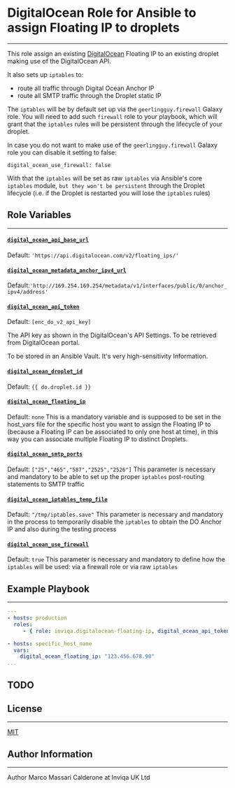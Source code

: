 # DigitalOcean Role for Ansible to assign Floating IP to droplets
------------
This role assign an existing [DigitalOcean][digitalocean] Floating IP to an existing droplet making use of the DigitalOcean API.

It also sets up `iptables` to:
- route all traffic through Digital Ocean Anchor IP
- route all SMTP traffic through the Droplet static IP

The `iptables` will be by default set up via the `geerlingguy.firewall` Galaxy role.
You will need to add such `firewall` role to your playbook, which will grant that the `iptables` rules will be persistent through the lifecycle of your droplet.

In case you do not want to make use of the `geerlingguy.firewall` Galaxy role you can disable it setting to false:
```
digital_ocean_use_firewall: false
```
With that the ``iptables`` will be set as raw `iptables` via Ansible's core `iptables` module, `but they won't be persistent` through the Droplet lifecycle (i.e. if the Droplet is restarted you will lose the `iptables` rules)

## Role Variables
------------

#### [`digital_ocean_api_base_url`][digital_ocean_api_base_url]
Default: `'https://api.digitalocean.com/v2/floating_ips/'`

#### [`digital_ocean_metadata_anchor_ipv4_url`][digital_ocean_metadata_anchor_ipv4_url]
Default:`'http://169.254.169.254/metadata/v1/interfaces/public/0/anchor_ipv4/address'`

#### [`digital_ocean_api_token`][digital_ocean_api_token]
Default: `[enc_do_v2_api_key]`

The API key as shown in the DigitalOcean's API Settings.
To be retrieved from DigitalOcean portal.

To be stored in an Ansible Vault. It's very high-sensitivity Information.
#### [`digital_ocean_droplet_id`][digital_ocean_droplet_id]
Default: `{{ do.droplet.id }}`

#### [`digital_ocean_floating_ip`][digital_ocean_floating_ip]
Default: `none`
This is a mandatory variable and is supposed to be set in the host_vars file for the specific host you want to assign the Floating IP to (because a Floating IP can be associated to only one host at time), in this way you can associate multiple Floating IP to distinct Droplets.

#### [`digital_ocean_smtp_ports`][digital_ocean_smtp_ports]
Default: `["25","465","587","2525","2526"]`
This parameter is necessary and mandatory to be able to set up the proper `iptables` post-routing statements to SMTP traffic

#### [`digital_ocean_iptables_temp_file`][digital_ocean_iptables_temp_file]
Default: `"/tmp/iptables.save"`
This parameter is necessary and mandatory in the process to temporarily disable the `iptables` to obtain the DO Anchor IP and also during the testing process

#### [`digital_ocean_use_firewall`][digital_ocean_use_firewall]
Default: `true`
This parameter is necessary and mandatory to define how the `iptables` will be used: via a firewall role or via raw `iptables`

## Example Playbook
----------------

```YAML
---
- hosts: production
  roles:
     - { role: inviqa.digitalocean-floating-ip, digital_ocean_api_token: 'abcdef012234343' }

- hosts: specific_host_name
  vars:
    digital_ocean_floating_ip: "123.456.678.90"
...
```
## TODO

## License
-------

[MIT][licence]

## Author Information
------------------
Author Marco Massari Calderone at Inviqa UK Ltd

[github]: https://github.com/inviqa/ansible-digitalocean-floating-ip "Github location of this role"
[digitalocean]: https://digitalocean.com "DigitalOcean website"
[digital_ocean_api_base_url]:
https://github.com/inviqa/ansible-digitalocean-floating-ip/blob/master/defaults/main.yml#L2 "Link to variable on master"
[digital_ocean_metadata_anchor_ipv4_url]:
https://github.com/inviqa/ansible-digitalocean-floating-ip/blob/master/defaults/main.yml#L3 "Link to variable on master"
[digital_ocean_api_token]: https://github.com/inviqa/ansible-digitalocean-floating-ip/blob/master/defaults/main.yml#L4 "Link to variable on master"
[digital_ocean_droplet_id]: https://github.com/inviqa/ansible-digitalocean-floating-ip/blob/master/defaults/main.yml#L5 "Link to variable on master"
[digital_ocean_floating_ip]: https://github.com/inviqa/ansible-digitalocean-floating-ip/blob/master/defaults/main.yml#L6 "Link to variable on master"
[digital_ocean_smtp_ports]: https://github.com/inviqa/ansible-digitalocean-floating-ip/blob/master/defaults/main.yml#L7 "Link to variable on master"
[digital_ocean_iptables_temp_file]: https://github.com/inviqa/ansible-digitalocean-floating-ip/blob/master/defaults/main.yml#L8 "Link to variable on master"
[digital_ocean_use_firewall]: https://github.com/inviqa/ansible-digitalocean-floating-ip/blob/master/defaults/main.yml#L9 "Link to variable on master"
[licence]: https://raw.githubusercontent.com/inviqa/ansible-digitalocean-floating-ip/master/LICENSE
